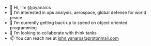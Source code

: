 - 👋 Hi, I’m @joyanaros
- 👀 I’m interested in ops analysis, aerospace, global defense for world peace
- 🌱 I’m currently getting back up to speed on object oriented programming
- 💞️ I’m looking to collaborate with think tanks
- 📫 You can reach me at john.yanaros@protonmail.com

<!---
joyanaros/joyanaros is a ✨ special ✨ repository because its `README.md` (this file) appears on your GitHub profile.
You can click the Preview link to take a look at your changes.
--->
